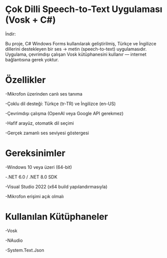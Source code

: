 # Çok Dilli Speech-to-Text Uygulaması (Vosk + C#)

İndir:

Bu proje, C# Windows Forms kullanılarak geliştirilmiş, Türkçe ve İngilizce dillerini destekleyen bir ses → metin (speech-to-text) uygulamasıdır.
Uygulama, çevrimdışı çalışan Vosk kütüphanesini kullanır — internet bağlantısına gerek yoktur.

 # Özellikler

-Mikrofon üzerinden canlı ses tanıma

-Çoklu dil desteği: Türkçe (tr-TR) ve İngilizce (en-US)

-Çevrimdışı çalışma (OpenAI veya Google API gerekmez)

-Hafif arayüz, otomatik dil seçimi

-Gerçek zamanlı ses seviyesi göstergesi

# Gereksinimler

-Windows 10 veya üzeri (64-bit)

-.NET 6.0 / .NET 8.0 SDK

-Visual Studio 2022 (x64 build yapılandırmasıyla)

-Mikrofon erişimi açık olmalı

# Kullanılan Kütüphaneler

-Vosk

-NAudio

-System.Text.Json
